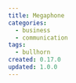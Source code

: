 ```yaml
---
title: Megaphone
categories:
  - business
  - communication
tags:
  - bullhorn
created: 0.17.0
updated: 1.0.0
---
```

